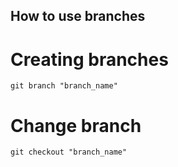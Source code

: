 ## How to use branches


# Creating branches 

```
git branch "branch_name"
```

# Change branch 

```
git checkout "branch_name"
```

